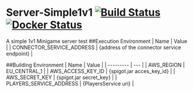 # Server-Simple1v1 [![Build Status](https://travis-ci.org/Exorath/Server-Simple1v1.svg?branch=master)](https://travis-ci.org/Exorath/Server-Simple1v1) [![Docker Status](https://img.shields.io/docker/pulls/exorath/server-simple1v1.svg)](https://hub.docker.com/r/exorath/server-simple1v1/)
A simple 1v1 Minigame server test
##Execution Environment
| Name | Value |
| CONNECTOR_SERVICE_ADDRESS	| {address of the connector service endpoint} |


##Building Environment
| Name | Value |
| --------- | --- |
| AWS_REGION | EU_CENTRAL_1 |
| AWS_ACCESS_KEY_ID	| {spigot.jar acces_key_id} |
| AWS_SECRET_KEY	| {spigot.jar secret_key} |
| PLAYERS_SERVICE_ADDRESS	| {PlayersService uri} |
